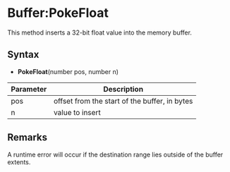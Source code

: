 # Buffer:PokeFloat

This method inserts a 32-bit float value into the memory buffer.

## Syntax

- **PokeFloat**(number pos, number n)

Parameter | Description |
---|---
pos | offset from the start of the buffer, in bytes
n | value to insert

## Remarks

A runtime error will occur if the destination range lies outside of the buffer extents.
